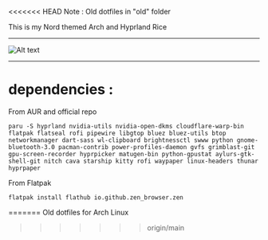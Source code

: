 <<<<<<< HEAD
Note : Old dotfiles in "old" folder

This is my Nord themed Arch and Hyprland Rice

---

![Alt text](../asset/Nord_Rice.png "Basic Rice")

---

# dependencies :

From AUR and official repo

```
paru -S hyprland nvidia-utils nvidia-open-dkms cloudflare-warp-bin flatpak flatseal rofi pipewire libgtop bluez bluez-utils btop networkmanager dart-sass wl-clipboard brightnessctl swww python gnome-bluetooth-3.0 pacman-contrib power-profiles-daemon gvfs grimblast-git gpu-screen-recorder hyprpicker matugen-bin python-gpustat aylurs-gtk-shell-git nitch cava starship kitty rofi waypaper linux-headers thunar hyprpaper
```

From Flatpak

```
flatpak install flathub io.github.zen_browser.zen
```

=======
Old dotfiles for Arch Linux
>>>>>>> origin/main
